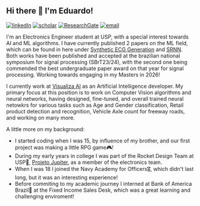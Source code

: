 ## Hi there 👋 I'm Eduardo!

[![linkedIn](https://custom-icon-badges.demolab.com/badge/LinkedIn-0A66C2?logo=linkedin-white&logoColor=fff)](https://linkedin.com/in/eduardo-jaqueira/)
[![scholar](https://img.shields.io/badge/Google%20Scholar-%2320beff?color=1f1f18&logo=google-scholar&style=flat-square)](https://scholar.google.com/citations?user=0kKD6YEAAAAJ&hl=pt-BR)
[![ResearchGate](https://img.shields.io/badge/ResearchGate-00CCBB?style=flat-square&logo=researchgate&logoColor=white&labelColor=1f1f18)](https://www.researchgate.net/profile/Eduardo-Jaqueira?ev=hdr_xprf)
[![email](https://img.shields.io/badge/email-EA4335?&logo=gmail&logoColor=white)](mailto:eduardo.jaqueira@usp.br)

I'm an Electronics Engineer student at USP, with a special interest towards AI and ML algorithms. I have currently published 2 papers on the ML field, which can be found in here under [Synthetic ECG Generation](https://github.com/Adelkend/Synthetic-ECG-Generation) and [SRNN](https://github.com/Adelkend/SRRNN). Both works have been published and accepted at the brazilian national symposium for signal processing (SBrT23/24), with the second one being commended the best undergraduate paper award on that year for signal processing. Working towards engaging in my Masters in 2026!

I currently work at [Visualiza AI](https://visualiza.ai/) as an Artificial Intelligence developer. My primary focus at this position is to work on Computer Vision algorithms and neural networks, having designed, fine-tuned, and overall trained neural netowkrs for various tasks such as Age and Gender classification, Retail product detection and recognition, Vehicle Axle count for freeway roads, and working on many more.

A little more on my background:
  * I started coding when I was 15, by influence of my brother, and our first project was making a little RPG game🎮!
  * During my early years in college I was part of the Rocket Design Team at USP🚀, [Projeto Jupiter](https://www.projetojupiter.com/), as a member of the electronics team.
  * When I was 18 I joined the Navy Academy for Officers🎖️, which didn't last long, but it was an interesting experience!
  * Before commiting to my academic journey I interned at Bank of America Brazil🏦 at the Fixed Income Sales Desk, which was a great learning and challenging enviroment!
  
